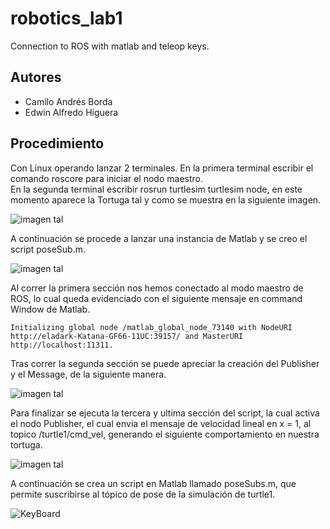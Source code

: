 # robotics_lab1
Connection to ROS with matlab and teleop keys.

## Autores

- Camilo Andrés Borda
- Edwin Alfredo Higuera

## Procedimiento

<p>Con Linux operando lanzar 2 terminales. En la primera terminal escribir el comando roscore
para iniciar el nodo maestro. <br>En la segunda terminal escribir rosrun turtlesim turtlesim node, en este momento aparece la Tortuga tal y como se muestra en la siguiente imagen.</p>

![imagen tal](https://i.postimg.cc/zHpqHHZG/2022-04-06-19-05.png)

<p>A continuación se procede a lanzar una instancia de Matlab y se creo el script poseSub.m.</p>

![imagen tal](https://i.postimg.cc/nCrDtZZf/2022-04-07-07-20.png)

<p>Al correr la primera sección nos hemos conectado al modo maestro de ROS, lo cual queda evidenciado con el siguiente mensaje en command Window de Matlab.</p>

``` The value of the ROS_MASTER_URI environment variable, http://localhost:11311, will be used to connect to the ROS master.
Initializing global node /matlab_global_node_73140 with NodeURI http://eladark-Katana-GF66-11UC:39157/ and MasterURI http://localhost:11311.
```
<p>Tras correr la segunda sección se puede apreciar la creación del Publisher y el Message, de la siguiente manera. </p>

![imagen tal](https://i.postimg.cc/0r5Y8jwb/2022-04-07-07-54.png)

<p>Para finalizar se ejecuta la tercera y ultima sección del script, la cual activa el nodo Publisher, el cual envia el mensaje de velocidad lineal en x = 1, al topico /turtle1/cmd_vel, generando el siguiente comportamiento en nuestra tortuga. </p>

![imagen tal](https://i.postimg.cc/0K98Nd44/2022-04-06-19-15.png)

<p>A continuación se crea un script en Matlab llamado poseSubs.m, que permite suscribirse al tópico de pose de la simulación de turtle1.</p>





![KeyBoard](https://i.postimg.cc/RqXH8hkT/2022-04-06-23-29.png)